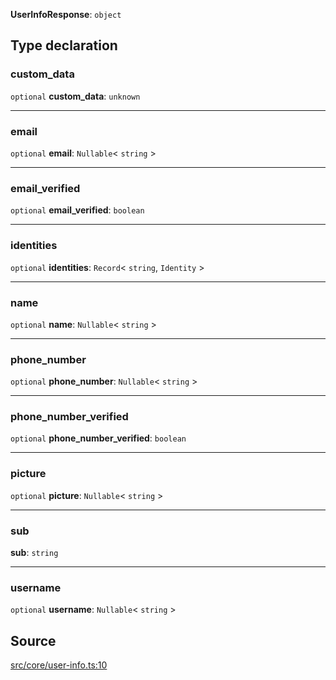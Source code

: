 **UserInfoResponse**: `object`

## Type declaration

### custom_data

`optional` **custom_data**: `unknown`

---

### email

`optional` **email**: `Nullable`\< `string` \>

---

### email_verified

`optional` **email_verified**: `boolean`

---

### identities

`optional` **identities**: `Record`\< `string`, `Identity` \>

---

### name

`optional` **name**: `Nullable`\< `string` \>

---

### phone_number

`optional` **phone_number**: `Nullable`\< `string` \>

---

### phone_number_verified

`optional` **phone_number_verified**: `boolean`

---

### picture

`optional` **picture**: `Nullable`\< `string` \>

---

### sub

**sub**: `string`

---

### username

`optional` **username**: `Nullable`\< `string` \>

## Source

[src/core/user-info.ts:10](https://github.com/logto-io/js/blob/54d7193/packages/js/src/core/user-info.ts#L10)
